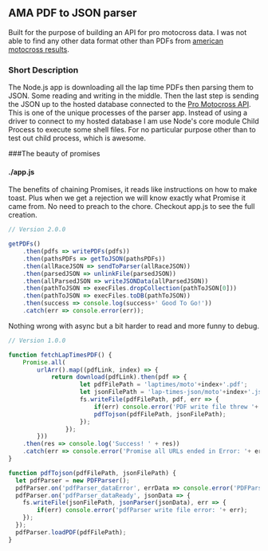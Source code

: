 ## AMA PDF to JSON parser

Built for the purpose of building an API for pro motocross data. I was not able to find any other data format other than PDFs from [american motocross results](http://americanmotocrossresults.com/). 

### Short Description 

The Node.js app is downloading all the lap time PDFs then parsing them to JSON. Some reading and writing in the middle. 
Then the last step is sending the JSON up to the hosted database connected to the [Pro Motocross API](http://promotocrossapi.com). This is one of the unique processes of the parser app. Instead of using a driver to connect to my hosted database I am use Node's core module Child Process to execute some shell files. For no particular purpose other than to test out child process, which is awesome.

###The beauty of promises
#### ./app.js
The benefits of chaining Promises, it reads like instructions on how to make toast.
Plus when we get a rejection we will know exactly what Promise it came from.
No need to preach to the chore.
Checkout app.js to see the full creation.
```javascript 
// Version 2.0.0

getPDFs()
	.then(pdfs => writePDFs(pdfs))
	.then(pathsPDFs => getToJSON(pathsPDFs))
	.then(allRaceJSON => sendToParser(allRaceJSON))
	.then(parsedJSON => unlinkFile(parsedJSON))
	.then(allParsedJSON => writeJSONData(allParsedJSON))
	.then(pathToJSON => execFiles.dropCollection(pathToJSON[0]))
	.then(pathToJSON => execFiles.toDB(pathToJSON))
	.then(success => console.log(success+' Good To Go!'))
	.catch(err => console.error(err));
```

Nothing wrong with async but a bit harder to read and more funny to debug.

```javascript
// Version 1.0.0

function fetchLapTimesPDF() {
	Promise.all(
		urlArr().map((pdfLink, index) => {
			return download(pdfLink).then(pdf => {
					let pdfFilePath = 'laptimes/moto'+index+'.pdf';
					let jsonFilePath = 'lap-times-json/moto'+index+'.json';
					fs.writeFile(pdfFilePath, pdf, err => {
						if(err) console.error('PDF write file threw '+ err);
						pdfTojson(pdfFilePath, jsonFilePath);
					});				
				});
		}))
	.then(res => console.log('Success! ' + res))
	.catch(err => console.error('Promise all URLs ended in Error: '+ err));
}

function pdfTojson(pdfFilePath, jsonFilePath) {
  let pdfParser = new PDFParser();
  pdfParser.on('pdfParser_dataError', errData => console.error('PDFParser error : '+errData.parserError) );
  pdfParser.on('pdfParser_dataReady', jsonData => {
    fs.writeFile(jsonFilePath, jsonParser(jsonData), err => {
    	if(err) console.error('pdfParser write file error: '+ err);
    });
  });
  pdfParser.loadPDF(pdfFilePath);
}
```